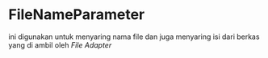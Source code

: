 # FileNameParameter
ini digunakan untuk menyaring nama file dan juga menyaring isi dari berkas yang di ambil oleh *File Adapter*
